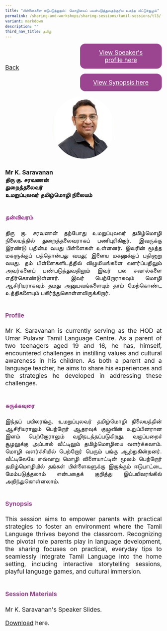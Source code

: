 ```yaml
---
title: "பிள்ளைகளை ஈடுபடுத்துதல்: மொழியைப் பயன்படுத்துவதற்குரிய உகந்த வீட்டுச்சூழல்"
permalink: /sharing-and-workshops/sharing-sessions/tamil-sessions/tl3/
variant: markdown
description: ""
third_nav_title: தமிழ்
---
```

<style>
.entry-title{
  font-size: 2.25rem;
  font-weight: 700;
  margin-bottom: 2rem;
  text-align: center;
}
.entry-content p{
  text-align: justify;
}

.entry-title.supported-by{
  margin-bottom: 0;
  margin-top: 3rem;
}

.entry-content .buttons-container{
  align-items: center;
  column-gap: 1rem;
  display: flex;
  flex-wrap: wrap;
  justify-content: center;
}
.entry-content .buttons-container .btn-link{
  background-color: #7431e8;
  border-radius: 0.4rem;
  color: #fff;
  font-size: 1.5rem;
  margin-bottom: 1rem;
  padding: 15px 20px;
  text-align: center;
  text-decoration: none;
  width: 15rem;
}
.entry-content .buttons-container .btn-link:hover{
  background-color: lightgrey;
}

.entry-content.sharing-sessions{
  align-items: center;
  display: flex;
  flex-direction: column;
  row-gap: 1.5rem;
}
.entry-content.sharing-sessions .session-item{
  align-items: flex-start;
  background-color:#d84178;
  border-radius: 0.5rem;
  color: #ffffff;
  row-gap: 2rem;
  display: flex;
  font-size: 1.1rem;
  flex-direction: column;
  line-height: 1.2;
  justify-content: space-between;
  margin-bottom: 2rem;
  padding: 1rem;
  width: 100%;
}
.entry-content.sharing-sessions .session-item .lower-wrapper{
  display: flex;
  flex-direction: column;
  row-gap: 2rem;
  width: 100%;
}
.entry-content.sharing-sessions .session-item .session-link{
  border: 2px solid lightgrey;
  border-radius: 0.5rem;
  padding: 1rem;
  text-align: center;
}
.entry-content.sharing-sessions .session-item .session-link a{
  color: #ffffff;
}

.entry-content.sharing-sessions.malay-sessions .session-item{
  background-color: #a3c864;
}

.entry-content.sharing-sessions.tamil-sessions .session-item,
.entry-content.sharing-sessions.preschools-exhibitors .session-item{
  background-color: #9b4490;
}

.entry-content.sharing-sessions.english-sessions .session-item{
  background-color: #fa0;
}

.entry-content.sharing-sessions.primary-secondary-exhibitors .session-item{
  background-color: #a3c864;
}

.entry-content.sharing-sessions .session-item .session-link:hover{
  background-color: lightgrey;
}

.entry-content.sharing-session-item{
  font-size: 1.2rem;
}
.entry-content.sharing-session-item .sharing-sessions-nav{
  align-items: center;
  column-gap: 1rem;
  display: flex;
  flex-wrap: wrap;
  justify-content: space-between;
  padding-bottom: 1rem;
}
.entry-content.sharing-session-item .sharing-sessions-nav .inner-nav-wrapper{
  column-gap: 1rem;
  display: flex;
  flex: 2;
  flex-wrap: wrap;
  justify-content: flex-end;
  row-gap: 1rem;
}
.entry-content.sharing-session-item .sharing-sessions-nav .inner-nav-wrapper .nav-btn{
  background-color: #d84178;
  border-radius: 1rem;
  color: #fff;
  padding: 1rem 2rem;
  text-align: center;
  width: 100%;
}
.entry-content.sharing-session-item.malay-session .sharing-sessions-nav .inner-nav-wrapper .nav-btn{
  background-color: #a3c864;
}
.entry-content.sharing-session-item.tamil-session .sharing-sessions-nav .inner-nav-wrapper .nav-btn{
  background-color: #9b4490;
}
.entry-content.sharing-session-item.english-session .sharing-sessions-nav .inner-nav-wrapper .nav-btn{
  background-color: #fa0;
}
.entry-content.sharing-session-item .sharing-sessions-nav .inner-nav-wrapper .nav-btn:hover{
  background-color: lightgrey;
}
.entry-content.sharing-session-item .profile-photo-container{
  align-items: center;
  column-gap: 1rem;
  display: flex;
  flex-wrap: wrap;
  justify-content: space-between;
  row-gap: 1rem;
}
.entry-content.sharing-session-item .profile-photo{
  align-items: center;
  column-gap: 2rem;
  display: flex;
  flex-wrap: wrap;
  justify-content: center;
  row-gap: 2rem;
  margin-bottom: 2rem;
}
.entry-content.sharing-session-item .profile-photo img{
  border-radius: 100px;
  width: 200px;
}
.entry-content.sharing-session-item.awardee-item .profile-photo{
  width: 100%;
}
.entry-content.sharing-session-item .profile-name{
  font-weight: 700;
  margin-bottom: 3rem;
}
.entry-content.sharing-session-item h4{
  color: #d84178;
}
.entry-content.sharing-session-item.malay-session h4{
  color: #a3c864;
}
.entry-content.sharing-session-item.tamil-session h4{
  color: #9b4490;
}
.entry-content.sharing-session-item.english-session h4{
  color: #fa0;
}
.entry-content.sharing-session-item.awardee-item h3,
.entry-content.sharing-session-item.awardee-item h4{
  color: #4372d6;
}
.entry-content.sharing-session-item .section-wrapper{
  margin-bottom: 3rem;
}

.entry-content.awardees-container h4{
  font-weight: 700;
  margin-bottom: 3rem;
}
.entry-content.awardees-container a{
  text-decoration: none;
}
.entry-content.awardees-container .section-wrapper{
  margin-bottom: 10rem;
}
.entry-content.awardees-container .section-row{
  column-gap: 1rem;
  display: flex;
  flex-wrap: wrap;
  justify-content: space-around;
  row-gap: 1rem;
}
.entry-content.awardees-container .section-column{
  width: 30%;
}
.entry-content.awardees-container .awardee-wrapper{
  align-items: center;
  display: flex;
  flex-direction: column;
  justify-content: center;
  row-gap: 1rem;
}
.entry-content.awardees-container .awardee-wrapper .awardee-pic{
  width: 10rem;
}
.entry-content.awardees-container .awardee-wrapper .awardee-profile{
  color: #484848;
  text-align: center;
}
.entry-content.awardees-container .awardee-wrapper .name-english{
  font-size: 1.25rem;
  margin-bottom: 1rem;
}
.entry-content.awardees-container .awardee-wrapper .name-chinese{
  font-size: 1.25rem;
  margin-bottom: 1rem;
}

.entry-content .btntop{
  position: fixed;
  float: right;
  bottom: 20px;
  right: 80px;
  z-index: 99;
  boder: none;
  background-color: #3bb9ff;
  cursor: pointer;
  padding: 15px;
  boder-radius: 4px;
  color: #fff;
  font-weight: 600;
}

.coming-soon{
  color: #7431e8;
  font-size: 2rem;
  font-weight: 700;
  margin-top: 3rem;
  text-align: center;
}

@media all and (min-width: 40rem ){
  .entry-content.sharing-sessions{
    align-items: flex-start;
    display: flex;
    flex-direction: column;
    row-gap: 1.5rem;
  }

  
  .entry-content.sharing-sessions .session-item .lower-wrapper{
    align-items: center;
    flex-direction: row;
    justify-content: space-between;
  }

  .entry-content.sharing-session-item .sharing-sessions-nav .inner-nav-wrapper .nav-btn{
    width: 45%;
  }
}
</style>

<div class="entry-content sharing-session-item tamil-session">
<div class="sharing-sessions-nav">
<a href="/sharing-and-workshops/sharing-sessions/tamil-sessions/">Back</a>
<div class="inner-nav-wrapper">
<a class="nav-btn" href="#C1">View Speaker's profile here</a>
<a class="nav-btn" href="#C2">View Synopsis here</a>
</div>
</div>

<div class="profile-photo">
<img alt="K. Saravanan" src="/images/Sharing_sessions/k-saravanan.jpg">
</div>

<div class="profile-name">
Mr K. Saravanan<br>
திரு கு. சரவணன்<br>
துறைத்தலைவர்<br>
உமறுப்புலவர் தமிழ்மொழி நிலையம்
</div>

<div class="section-wrapper">
<h4 id="C1">தன்விவரம்</h4>
<p>
திரு கு. சரவணன் தற்போது உமறுப்புலவர் தமிழ்மொழி நிலையத்தில் துறைத்தலைவராகப் பணிபுரிகிறார். இவருக்கு இரண்டு பதின்ம வயது பிள்ளைகள் உள்ளனர். இவரின் மூத்த மகளுக்குப் பத்தொன்பது வயது; இளைய மகனுக்குப் பதினாறு வயது. தம் பிள்ளைகளிடத்தில் விழுமியங்களை வளர்ப்பதிலும் அவர்களைப் பண்படுத்துவதிலும் இவர் பல சவால்களை எதிர்கொண்டுள்ளார். இவர் பெற்றோராகவும் மொழி ஆசிரியராகவும் தமது அனுபவங்களையும் தாம் மேற்கொண்ட உத்திகளையும் பகிர்ந்துகொள்ளவிருக்கிறார்.  
</p>
</div>

<div class="section-wrapper">
<h4>Profile</h4>
<p>
Mr K. Saravanan is currently serving as the HOD at Umar Pulavar Tamil Language Centre. As a parent of two teenagers aged 19 and 16, he has, himself, encountered challenges in instilling values and cultural awareness in his children. As both a parent and a language teacher, he aims to share his experiences and  the strategies he developed in addressing these challenges. 
</p>
</div>

<div class="section-wrapper">
<h4 id="C2">சுருக்கவுரை</h4> 
<p>
இந்தப் பயிலரங்கு, உமறுப்புலவர் தமிழ்மொழி நிலையத்தின் ஆசிரியராலும் பெற்றோர் ஆதரவுக் குழுவின் உறுப்பினரான இளம் பெற்றோராலும் வழிநடத்தப்படுகிறது. வகுப்பறைச் சூழலுக்கு அப்பால் வீட்டிலும் தமிழ்மொழியை வளர்க்கலாம். மொழி வளர்ச்சியில் பெற்றோர் பெரும் பங்கு ஆற்றுகின்றனர். வீட்டிலேயே எவ்வாறு மொழி விளையாட்டின் மூலம் பெற்றோர் தமிழ்மொழியில் தங்கள் பிள்ளைகளுக்கு இருக்கும் ஈடுபாட்டை மேம்படுத்தலாம் என்பதைக் குறித்து இப்பயிலரங்கில் அறிந்துகொள்ளலாம்.
</p>
</div>

<div class="section-wrapper">
<h4>Synopsis</h4> 
<p>
This session aims to empower parents with practical strategies to foster an environment where the Tamil Language thrives beyond the classroom. Recognizing the pivotal role parents play in language development, the sharing focuses on practical, everyday tips to seamlessly integrate Tamil Language into the home setting, including interactive storytelling sessions, playful language games, and cultural immersion.
</p>
</div>

<div class="section-wrapper">
		<h4>Session Materials</h4>
    <p>Mr K. Saravanan's Speaker Slides.</p>
    <p><a download="Saravanan - to upload.pdf" target="_blank" href="/files/TL3.pdf">Download</a> here.</p>
</div>
</div>